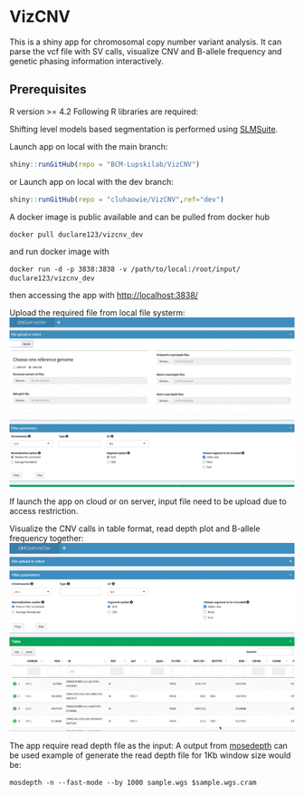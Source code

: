 # VizCNV

This is a shiny app for chromosomal copy number variant analysis. It can parse the vcf file with SV calls, visualize CNV and B-allele frequency and genetic phasing information interactively.

## Prerequisites

R version \>= 4.2 Following R libraries are required:

Shifting level models based segmentation is performed using [SLMSuite](https://bmcbioinformatics.biomedcentral.com/articles/10.1186/s12859-017-1734-5).

Launch app on local with the main branch:

``` r
shiny::runGitHub(repo = "BCM-Lupskilab/VizCNV")
```

or Launch app on local with the dev branch:

``` r
shiny::runGitHub(repo = "cluhaowie/VizCNV",ref="dev")
```

A docker image is public available and can be pulled from docker hub

```{bash}
docker pull duclare123/vizcnv_dev
```

and run docker image with

```{bash}
docker run -d -p 3838:3838 -v /path/to/local:/root/input/ duclare123/vizcnv_dev
```

then accessing the app with <http://localhost:3838/>

Upload the required file from local file systerm: ![gif1](docs/uploadFile.gif)

If launch the app on cloud or on server, input file need to be upload due to access restriction.

Visualize the CNV calls in table format, read depth plot and B-allele frequency together: ![gif1](docs/view.gif)

The app require read depth file as the input: A output from [mosedepth](https://github.com/brentp/mosdepth) can be used example of generate the read depth file for 1Kb window size would be:

```{bash}
mosdepth -n --fast-mode --by 1000 sample.wgs $sample.wgs.cram
```
